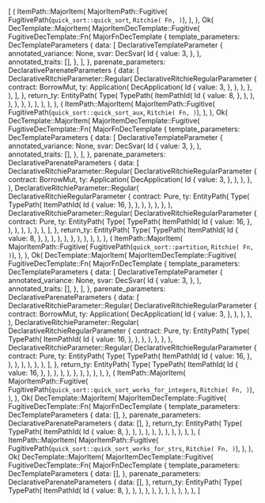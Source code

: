 [
    (
        ItemPath::MajorItem(
            MajorItemPath::Fugitive(
                FugitivePath(`quick_sort::quick_sort`, `Ritchie(
                    Fn,
                )`),
            ),
        ),
        Ok(
            DecTemplate::MajorItem(
                MajorItemDecTemplate::Fugitive(
                    FugitiveDecTemplate::Fn(
                        MajorFnDecTemplate {
                            template_parameters: DecTemplateParameters {
                                data: [
                                    DeclarativeTemplateParameter {
                                        annotated_variance: None,
                                        svar: DecSvar(
                                            Id {
                                                value: 3,
                                            },
                                        ),
                                        annotated_traits: [],
                                    },
                                ],
                            },
                            parenate_parameters: DeclarativeParenateParameters {
                                data: [
                                    DeclarativeRitchieParameter::Regular(
                                        DeclarativeRitchieRegularParameter {
                                            contract: BorrowMut,
                                            ty: Application(
                                                DecApplication(
                                                    Id {
                                                        value: 3,
                                                    },
                                                ),
                                            ),
                                        },
                                    ),
                                ],
                            },
                            return_ty: EntityPath(
                                Type(
                                    TypePath(
                                        ItemPathId(
                                            Id {
                                                value: 8,
                                            },
                                        ),
                                    ),
                                ),
                            ),
                        },
                    ),
                ),
            ),
        ),
    ),
    (
        ItemPath::MajorItem(
            MajorItemPath::Fugitive(
                FugitivePath(`quick_sort::quick_sort_aux`, `Ritchie(
                    Fn,
                )`),
            ),
        ),
        Ok(
            DecTemplate::MajorItem(
                MajorItemDecTemplate::Fugitive(
                    FugitiveDecTemplate::Fn(
                        MajorFnDecTemplate {
                            template_parameters: DecTemplateParameters {
                                data: [
                                    DeclarativeTemplateParameter {
                                        annotated_variance: None,
                                        svar: DecSvar(
                                            Id {
                                                value: 3,
                                            },
                                        ),
                                        annotated_traits: [],
                                    },
                                ],
                            },
                            parenate_parameters: DeclarativeParenateParameters {
                                data: [
                                    DeclarativeRitchieParameter::Regular(
                                        DeclarativeRitchieRegularParameter {
                                            contract: BorrowMut,
                                            ty: Application(
                                                DecApplication(
                                                    Id {
                                                        value: 3,
                                                    },
                                                ),
                                            ),
                                        },
                                    ),
                                    DeclarativeRitchieParameter::Regular(
                                        DeclarativeRitchieRegularParameter {
                                            contract: Pure,
                                            ty: EntityPath(
                                                Type(
                                                    TypePath(
                                                        ItemPathId(
                                                            Id {
                                                                value: 16,
                                                            },
                                                        ),
                                                    ),
                                                ),
                                            ),
                                        },
                                    ),
                                    DeclarativeRitchieParameter::Regular(
                                        DeclarativeRitchieRegularParameter {
                                            contract: Pure,
                                            ty: EntityPath(
                                                Type(
                                                    TypePath(
                                                        ItemPathId(
                                                            Id {
                                                                value: 16,
                                                            },
                                                        ),
                                                    ),
                                                ),
                                            ),
                                        },
                                    ),
                                ],
                            },
                            return_ty: EntityPath(
                                Type(
                                    TypePath(
                                        ItemPathId(
                                            Id {
                                                value: 8,
                                            },
                                        ),
                                    ),
                                ),
                            ),
                        },
                    ),
                ),
            ),
        ),
    ),
    (
        ItemPath::MajorItem(
            MajorItemPath::Fugitive(
                FugitivePath(`quick_sort::partition`, `Ritchie(
                    Fn,
                )`),
            ),
        ),
        Ok(
            DecTemplate::MajorItem(
                MajorItemDecTemplate::Fugitive(
                    FugitiveDecTemplate::Fn(
                        MajorFnDecTemplate {
                            template_parameters: DecTemplateParameters {
                                data: [
                                    DeclarativeTemplateParameter {
                                        annotated_variance: None,
                                        svar: DecSvar(
                                            Id {
                                                value: 3,
                                            },
                                        ),
                                        annotated_traits: [],
                                    },
                                ],
                            },
                            parenate_parameters: DeclarativeParenateParameters {
                                data: [
                                    DeclarativeRitchieParameter::Regular(
                                        DeclarativeRitchieRegularParameter {
                                            contract: BorrowMut,
                                            ty: Application(
                                                DecApplication(
                                                    Id {
                                                        value: 3,
                                                    },
                                                ),
                                            ),
                                        },
                                    ),
                                    DeclarativeRitchieParameter::Regular(
                                        DeclarativeRitchieRegularParameter {
                                            contract: Pure,
                                            ty: EntityPath(
                                                Type(
                                                    TypePath(
                                                        ItemPathId(
                                                            Id {
                                                                value: 16,
                                                            },
                                                        ),
                                                    ),
                                                ),
                                            ),
                                        },
                                    ),
                                    DeclarativeRitchieParameter::Regular(
                                        DeclarativeRitchieRegularParameter {
                                            contract: Pure,
                                            ty: EntityPath(
                                                Type(
                                                    TypePath(
                                                        ItemPathId(
                                                            Id {
                                                                value: 16,
                                                            },
                                                        ),
                                                    ),
                                                ),
                                            ),
                                        },
                                    ),
                                ],
                            },
                            return_ty: EntityPath(
                                Type(
                                    TypePath(
                                        ItemPathId(
                                            Id {
                                                value: 16,
                                            },
                                        ),
                                    ),
                                ),
                            ),
                        },
                    ),
                ),
            ),
        ),
    ),
    (
        ItemPath::MajorItem(
            MajorItemPath::Fugitive(
                FugitivePath(`quick_sort::quick_sort_works_for_integers`, `Ritchie(
                    Fn,
                )`),
            ),
        ),
        Ok(
            DecTemplate::MajorItem(
                MajorItemDecTemplate::Fugitive(
                    FugitiveDecTemplate::Fn(
                        MajorFnDecTemplate {
                            template_parameters: DecTemplateParameters {
                                data: [],
                            },
                            parenate_parameters: DeclarativeParenateParameters {
                                data: [],
                            },
                            return_ty: EntityPath(
                                Type(
                                    TypePath(
                                        ItemPathId(
                                            Id {
                                                value: 8,
                                            },
                                        ),
                                    ),
                                ),
                            ),
                        },
                    ),
                ),
            ),
        ),
    ),
    (
        ItemPath::MajorItem(
            MajorItemPath::Fugitive(
                FugitivePath(`quick_sort::quick_sort_works_for_strs`, `Ritchie(
                    Fn,
                )`),
            ),
        ),
        Ok(
            DecTemplate::MajorItem(
                MajorItemDecTemplate::Fugitive(
                    FugitiveDecTemplate::Fn(
                        MajorFnDecTemplate {
                            template_parameters: DecTemplateParameters {
                                data: [],
                            },
                            parenate_parameters: DeclarativeParenateParameters {
                                data: [],
                            },
                            return_ty: EntityPath(
                                Type(
                                    TypePath(
                                        ItemPathId(
                                            Id {
                                                value: 8,
                                            },
                                        ),
                                    ),
                                ),
                            ),
                        },
                    ),
                ),
            ),
        ),
    ),
]